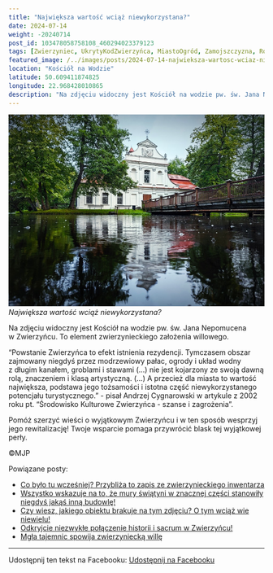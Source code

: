 ```yaml
---
title: "Największa wartość wciąż niewykorzystana?"
date: 2024-07-14
weight: -20240714
post_id: 103478058758108_460294023379123
tags: [Zwierzyniec, UkrytyKodZwierzyńca, MiastoOgród, Zamojszczyzna, Roztocze, Lubelskie, villarestituta, turystyka, dziedzictwo, zabytki, krajobrazy, TajemnicePrzeszłości, PodróżeWczasie, MagiczneMiejsce]
featured_image: /../images/posts/2024-07-14-najwieksza-wartosc-wciaz-niewykorzystana.jpg
location: "Kościół na Wodzie"
latitude: 50.609411874825
longitude: 22.968428010865
description: "Na zdjęciu widoczny jest Kościół na wodzie pw. św. Jana Nepomucena w Zwierzyńcu. To element zwierzynieckiego założenia willowego...."
---
```


![Największa wartość wciąż niewykorzystana?](/images/posts/2024-07-14-najwieksza-wartosc-wciaz-niewykorzystana.jpg)
*Największa wartość wciąż niewykorzystana?*

Na zdjęciu widoczny jest Kościół na wodzie pw. św. Jana Nepomucena w Zwierzyńcu. To element zwierzynieckiego założenia willowego.

“Powstanie Zwierzyńca to efekt istnienia rezydencji. Tymczasem obszar zajmowany niegdyś przez modrzewiowy pałac, ogrody i układ wodny z długim kanałem, groblami i stawami (...) nie jest kojarzony ze swoją dawną rolą, znaczeniem i klasą artystyczną. (...) A przecież dla miasta to wartość największa, podstawa jego tożsamości i istotna część niewykorzystanego potencjału turystycznego.” - pisał Andrzej Cygnarowski w artykule z 2002 roku pt.
“Środowisko Kulturowe Zwierzyńca - szanse i zagrożenia”.

Pomóż szerzyć wieści o wyjątkowym Zwierzyńcu i w ten sposób wesprzyj jego rewitalizację!
Twoje wsparcie pomaga przywrócić blask tej wyjątkowej perły.



©MJP

Powiązane posty:
- [Co było tu wcześniej? Przybliża to zapis ze zwierzynieckiego inwentarza](/posts/co-bylo-tu-wczesniej-przybliza-to-zapis)
- [Wszystko wskazuje na to, że mury świątyni w znacznej części stanowiły niegdyś jakąś inną budowlę!](/posts/wszystko-wskazuje-na-to-ze-mury-swiatyni)
- [Czy wiesz, jakiego obiektu brakuje na tym zdjęciu? O tym wciąż wie niewielu!](/posts/czy-wiesz-jakiego-obiektu-brakuje-na-tym-zdjeciu)
- [Odkryjcie niezwykłe połączenie historii i sacrum w Zwierzyńcu!](/posts/odkryjcie-niezwykle-polaczenie-historii-i-sacrum)
- [Mgła tajemnic spowija zwierzyniecką willę](/posts/mgla-tajemnic-spowija-zwierzyniecka-wille)


---

Udostępnij ten tekst na Facebooku:
[Udostępnij na Facebooku](https://www.facebook.com/sharer/sharer.php?u=https://stowarzyszeniewachniewskiej.pl/posts/najwieksza-wartosc-wciaz-niewykorzystana)

<script type="application/ld+json">
{
  "@context": "https://schema.org",
  "@type": "BlogPosting",
  "headline": "Największa wartość wciąż niewykorzystana?",
  "datePublished": "2024-07-14",
  "dateModified": "2024-07-14",
  "author": {
    "@type": "Person",
    "name": "Michał Jan Patyk"
  },
  "publisher": {
    "@type": "Organization",
    "name": "Stowarzyszenie im. Aleksandry Wachniewskiej",
    "logo": {
      "@type": "ImageObject",
      "url": "https://stowarzyszeniewachniewskiej.pl/images/logo/logo.svg"
    }
  },
  "mainEntityOfPage": {
    "@type": "WebPage",
    "@id": "https://stowarzyszeniewachniewskiej.pl/posts/najwieksza-wartosc-wciaz-niewykorzystana"
  },
  "image": {
    "@type": "ImageObject",
    "url": "https://stowarzyszeniewachniewskiej.pl//images/posts/2024-07-14-najwieksza-wartosc-wciaz-niewykorzystana.jpg"
  },
  "articleSection": "Dziedzictwo Kulturowe i Zabytki",
  "keywords": "[Zwierzyniec, UkrytyKodZwierzyńca, MiastoOgród, Zamojszczyzna, Roztocze, Lubelskie, villarestituta, turystyka, dziedzictwo, zabytki, krajobrazy, TajemnicePrzeszłości, PodróżeWczasie, MagiczneMiejsce]",
  "wordCount": 109,
  "articleBody": "Na zdjęciu widoczny jest Kościół na wodzie pw. św. Jana Nepomucena w Zwierzyńcu. To element zwierzynieckiego założenia willowego.\n\n“Powstanie Zwierzyńca to efekt istnienia rezydencji. Tymczasem obszar zajmowany niegdyś przez modrzewiowy pałac, ogrody i układ wodny z długim kanałem, groblami i stawami (...) nie jest kojarzony ze swoją dawną rolą, znaczeniem i klasą artystyczną. (...) A przecież dla miasta to wartość największa, podstawa jego tożsamości i istotna część niewykorzystanego potencjału turystycznego.” - pisał Andrzej Cygnarowski w artykule z 2002 roku pt.\n“Środowisko Kulturowe Zwierzyńca - szanse i zagrożenia”.\n\nPomóż szerzyć wieści o wyjątkowym Zwierzyńcu i w ten sposób wesprzyj jego rewitalizację!\nTwoje wsparcie pomaga przywrócić blask tej wyjątkowej perły.\n\n\n\n©MJP",
  "description": "Na zdjęciu widoczny jest Kościół na wodzie pw. św. Jana Nepomucena w Zwierzyńcu. To element zwierzynieckiego założenia willowego....",
  "copyrightHolder": {
    "@type": "Person",
    "name": "Michał Jan Patyk"
  }
}
</script>
<script type="application/ld+json">
{
  "@context": "https://schema.org",
  "@type": "BreadcrumbList",
  "itemListElement": [
    {
      "@type": "ListItem",
      "position": 1,
      "name": "Home",
      "item": "https://stowarzyszeniewachniewskiej.pl"
    },
    {
      "@type": "ListItem",
      "position": 2,
      "name": "posts",
      "item": "https://stowarzyszeniewachniewskiej.pl/posts"
    },
    {
      "@type": "ListItem",
      "position": 3,
      "name": "Największa wartość wciąż niewykorzystana?",
      "item": "https://stowarzyszeniewachniewskiej.pl/posts/najwieksza-wartosc-wciaz-niewykorzystana"
    }
  ]
}
</script>
